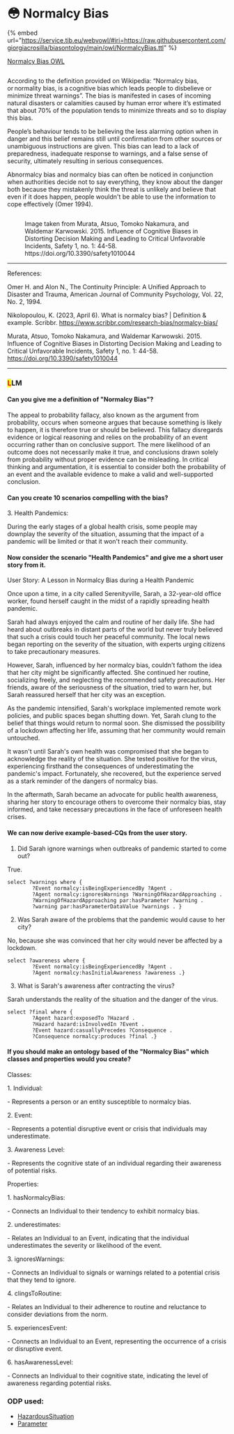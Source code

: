 # 😳 Normalcy Bias

{% embed url="https://service.tib.eu/webvowl/#iri=https://raw.githubusercontent.com/giorgiacrosilla/biasontology/main/owl/NormalcyBias.ttl" %}

[Normalcy Bias OWL](https://raw.githubusercontent.com/giorgiacrosilla/biasontology/main/owl/NormalcyBias.owl)

<figure><img src="../../uml/giorgiabias-normalcybias2.jpg" alt=""><figcaption></figcaption></figure>

According to the definition provided on Wikipedia: “Normalcy bias, or normality bias, is a cognitive bias which leads people to disbelieve or minimize threat warnings”. The bias is manifested in cases of incoming natural disasters or calamities caused by human error where it’s estimated that about 70% of the population tends to minimize threats and so to display this bias.

People’s behaviour tends to be believing the less alarming option when in danger and this belief remains still until confirmation from other sources or unambiguous instructions are given. This bias can lead to a lack of preparedness, inadequate response to warnings, and a false sense of security, ultimately resulting in serious consequences.

Abnormalcy bias and normalcy bias can often be noticed in conjunction when authorities decide not to say everything, they know about the danger both because they mistakenly think the threat is unlikely and believe that even if it does happen, people wouldn't be able to use the information to cope effectively (Omer 1994).

<figure><img src="Screenshot 2023-12-29 153014.png" alt=""><figcaption><p>Image taken from Murata, Atsuo, Tomoko Nakamura, and Waldemar Karwowski. 2015. Influence of Cognitive Biases in Distorting Decision Making and Leading to Critical Unfavorable Incidents, Safety 1, no. 1: 44-58. https://doi.org/10.3390/safety1010044</p></figcaption></figure>

***

References:

Omer H. and Alon N., The Continuity Principle: A Unified Approach to Disaster and Trauma, American Journal of Community Psychology, Vol. 22, No. 2, 1994.

Nikolopoulou, K. (2023, April 6). What is normalcy bias? | Definition & example. Scribbr. https://www.scribbr.com/research-bias/normalcy-bias/

Murata, Atsuo, Tomoko Nakamura, and Waldemar Karwowski. 2015. Influence of Cognitive Biases in Distorting Decision Making and Leading to Critical Unfavorable Incidents, Safety 1, no. 1: 44-58. https://doi.org/10.3390/safety1010044

***

### <mark style="color:red;">L</mark>LM

#### Can you give me a definition of "Normalcy Bias"?

The appeal to probability fallacy, also known as the argument from probability, occurs when someone argues that because something is likely to happen, it is therefore true or should be believed. This fallacy disregards evidence or logical reasoning and relies on the probability of an event occurring rather than on conclusive support. The mere likelihood of an outcome does not necessarily make it true, and conclusions drawn solely from probability without proper evidence can be misleading. In critical thinking and argumentation, it is essential to consider both the probability of an event and the available evidence to make a valid and well-supported conclusion.

#### Can you create 10 scenarios compelling with the bias?

3\. Health Pandemics:&#x20;

&#x20;  During the early stages of a global health crisis, some people may downplay the severity of the situation, assuming that the impact of a pandemic will be limited or that it won't reach their community.&#x20;

#### Now consider the scenario "Health Pandemics" and give me a short user story from it.

User Story: A Lesson in Normalcy Bias during a Health Pandemic

Once upon a time, in a city called Serenityville, Sarah, a 32-year-old office worker, found herself caught in the midst of a rapidly spreading health pandemic.&#x20;

Sarah had always enjoyed the calm and routine of her daily life. She had heard about outbreaks in distant parts of the world but never truly believed that such a crisis could touch her peaceful community. The local news began reporting on the severity of the situation, with experts urging citizens to take precautionary measures.&#x20;

However, Sarah, influenced by her normalcy bias, couldn't fathom the idea that her city might be significantly affected. She continued her routine, socializing freely, and neglecting the recommended safety precautions. Her friends, aware of the seriousness of the situation, tried to warn her, but Sarah reassured herself that her city was an exception.&#x20;

&#x20;

As the pandemic intensified, Sarah's workplace implemented remote work policies, and public spaces began shutting down. Yet, Sarah clung to the belief that things would return to normal soon. She dismissed the possibility of a lockdown affecting her life, assuming that her community would remain untouched.&#x20;

It wasn't until Sarah's own health was compromised that she began to acknowledge the reality of the situation. She tested positive for the virus, experiencing firsthand the consequences of underestimating the pandemic's impact. Fortunately, she recovered, but the experience served as a stark reminder of the dangers of normalcy bias.&#x20;

In the aftermath, Sarah became an advocate for public health awareness, sharing her story to encourage others to overcome their normalcy bias, stay informed, and take necessary precautions in the face of unforeseen health crises.&#x20;

#### We can now derive example-based-CQs from the user story.

1. Did Sarah ignore warnings when outbreaks of pandemic started to come out?&#x20;

&#x20;      True.

```sparql
select ?warnings where {
		?Event normalcy:isBeingExperiencedBy ?Agent . 
		?Agent normalcy:ignoresWarnings ?WarningOfHazardApproaching .
		?WarningOfHazardApproaching par:hasParameter ?warning .
		?warning par:hasParameterDataValue ?warnings . }

```

2. Was Sarah aware of the problems that the pandemic would cause to her city?&#x20;

&#x20;      No, because she was convinced that her city would never be affected by a lockdown.

```sparql
select ?awareness where {
		?Event normalcy:isBeingExperiencedBy ?Agent .
		?Agent normalcy:hasInitialAwareness ?awareness .}
```

3. What is Sarah's awareness after contracting the virus?&#x20;

&#x20;      Sarah understands the reality of the situation and the danger of the virus.

```sparql
select ?final where {
		?Agent hazard:exposedTo ?Hazard .
		?Hazard hazard:isInvolvedIn ?Event .
		?Event hazard:casuallyPrecedes ?Consequence .
		?Consequence normalcy:produces ?final .}
```

#### If you should make an ontology based of the "Normalcy Bias" which classes and properties would you create?

Classes:&#x20;

1\. Individual:

&#x20;  \- Represents a person or an entity susceptible to normalcy bias.&#x20;

2\. Event:

&#x20;  \- Represents a potential disruptive event or crisis that individuals may underestimate.&#x20;

3\. Awareness Level:

&#x20;  \- Represents the cognitive state of an individual regarding their awareness of potential risks.&#x20;

&#x20;

Properties:&#x20;

1\. hasNormalcyBias:

&#x20;  \- Connects an Individual to their tendency to exhibit normalcy bias.&#x20;

2\. underestimates:&#x20;

&#x20;  \- Relates an Individual to an Event, indicating that the individual underestimates the severity or likelihood of the event.&#x20;

3\. ignoresWarnings:

&#x20;  \- Connects an Individual to signals or warnings related to a potential crisis that they tend to ignore.&#x20;

4\. clingsToRoutine:

&#x20;  \- Relates an Individual to their adherence to routine and reluctance to consider deviations from the norm.&#x20;

5\. experiencesEvent:

&#x20;  \- Connects an Individual to an Event, representing the occurrence of a crisis or disruptive event.&#x20;

6\. hasAwarenessLevel:

&#x20;  \- Connects an Individual to their cognitive state, indicating the level of awareness regarding potential risks.&#x20;

### ODP used:

* [HazardousSituation](http://ontologydesignpatterns.org/wiki/Submissions:HazardousSituation)
* [Parameter](http://ontologydesignpatterns.org/wiki/Submissions:Parameter)
